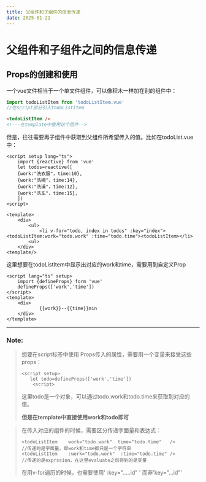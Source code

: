 ```yaml
---
title: 父组件和子组件的信息传递
date: 2025-01-21
---
```


# 父组件和子组件之间的信息传递

## Props的创建和使用

一个vue文件相当于一个单文件组件，可以像积木一样加在别的组件中：

````js
import todoListItem from 'todoListItem.vue'
//在script部分引入todoListItem
````

```html
<todoListItem />
<!---在template中使用这个组件-->
```

但是，往往需要再子组件中获取到父组件所希望传入的值。比如在todoList.vue中：

```vue
<script setup lang="ts">
	import {reactive} from 'vue'
	let todos=reactive([
	{work:"洗衣服"，time:10},
	{work:"洗碗"，time:14},
	{work:"洗澡"，time:12},
	{work:"洗车"，time:15},
	])
<script>

<template>
	<div>
		<ul>
			<li v-for="todo, index in todos" :key="index"><todoListItem:work="todo.work" :time="todo.time"><todoListItem></li>
		<ul>
	</div>
<template/>

```

这里想要在todoListItem中显示出对应的work和time，需要用到自定义Prop

```vue
<script lang="ts" setup>
	import {defineProps} form 'vue'
	defineProps(['work','time'])
</script>
<template>
	<div>
        	{{work}}--{{time}}min
    </div>
</template>
```

---

### Note:

>   想要在script标签中使用 Props传入的属性，需要用一个变量来接受这些props：
>
>   ```vue
>   <script setup>
>      let todo=defineProps(['work','time'])
>       <script>
>   ```
>
>   这里todo是一个对象，可以通过todo.work和todo.time来获取到对应的值。
>
>   **但是在template中直接使用work和todo即可**

>在传入对应的组件的时候，需要区分传递字面量和表达式：
>
>```vue
><todoListItem    work="todo.work"  time="todo.time"   />
>//传递的是字面量，即work和time都只是一个字符串
><todoListItem    :work="todo.work"  :time="todo.time" />
>//传递的是exprssion，在这里evaluate之后得到的是变量
>```
>
>在用v-for遍历的时候，也需要使用'  :key=".....id" ' 而非'key="...id"'